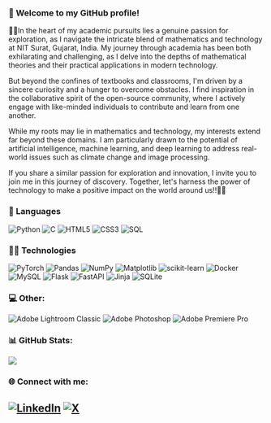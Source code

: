 

### 💫 Welcome to my GitHub profile!  

🌟🌟In the heart of my academic pursuits lies a genuine passion for exploration, as I navigate the intricate blend of mathematics and technology at NIT Surat, Gujarat, India. My journey through academia has been both exhilarating and challenging, as I delve into the depths of mathematical theories and their practical applications in modern technology.

But beyond the confines of textbooks and classrooms, I'm driven by a sincere curiosity and a hunger to overcome obstacles. I find inspiration in the collaborative spirit of the open-source community, where I actively engage with like-minded individuals to contribute and learn from one another.

While my roots may lie in mathematics and technology, my interests extend far beyond these domains. I am particularly drawn to the potential of artificial intelligence, machine learning, and deep learning to address real-world issues such as climate change and image processing.

If you share a similar passion for exploration and innovation, I invite you to join me in this journey of discovery. Together, let's harness the power of technology to make a positive impact on the world around us!!🌟🌟


### 📖 Languages

![Python](https://img.shields.io/badge/-Python-000?&logo=Python)
![C](https://img.shields.io/badge/--000?&logo=C)
![HTML5](https://img.shields.io/badge/-html5-000?&logo=html5&logoColor=00599C)
![CSS3](https://img.shields.io/badge/-css3-000?&logo=css3)
![SQL](https://img.shields.io/badge/-SQL-000?&logo=MySQL)

### 🧑‍💻 Technologies

![PyTorch](https://img.shields.io/badge/-PyTorch-000?&logo=PyTorch)
![Pandas](https://img.shields.io/badge/-pandas-%23150458.svg?&logo=pandas&logoColor=F90)
![NumPy](https://img.shields.io/badge/-numpy-%23013243.svg?&logo=numpy)
![Matplotlib](https://img.shields.io/badge/-Matplotlib-%23ffffff.svg?&logo=Matplotlib)
![scikit-learn](https://img.shields.io/badge/-scikit--learn-%23F7931E.svg?&logo=scikit-learn&logoColor=white)
![Docker](https://img.shields.io/badge/-Docker-000?&logo=Docker)
![MySQL](https://img.shields.io/badge/-mysql-%2300000f.svg?&logo=mysql&logoColor=white) ![Flask](https://img.shields.io/badge/-flask-%23000.svg?&logo=flask&logoColor=white) ![FastAPI](https://img.shields.io/badge/-FastAPI-005571?&logo=fastapi) ![Jinja](https://img.shields.io/badge/-jinja-white.svg?&logo=jinja&logoColor=black) ![SQLite](https://img.shields.io/badge/-sqlite-%2307405e.svg?&logo=sqlite&logoColor=white)

### 💻 Other:

![Adobe Lightroom Classic](https://img.shields.io/badge/Adobe%20Lightroom%20Classic-31A8FF.svg?&logo=Adobe%20Lightroom%20Classic&logoColor=white) ![Adobe Photoshop](https://img.shields.io/badge/adobe%20photoshop-%2331A8FF.svg?&logo=adobe%20photoshop&logoColor=white) ![Adobe Premiere Pro](https://img.shields.io/badge/Adobe%20Premiere%20Pro-9999FF.svg?&logo=Adobe%20Premiere%20Pro&logoColor=white) 

### 📊 GitHub Stats:

![](https://github-readme-streak-stats.herokuapp.com/?user=rahul-maurya11b&theme=radical&hide_border=false)<br/>


### 🌐 Connect with me:

[![LinkedIn](https://img.shields.io/badge/LinkedIn-%230077B5.svg?logo=linkedin&logoColor=white)](https://linkedin.com/in/rahul-maurya-619680215) [![X](https://img.shields.io/badge/X-black.svg?logo=X&logoColor=white)](https://x.com/rahulmaurya_7) 
---


